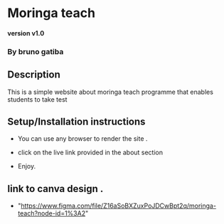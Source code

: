 # Moringa teach

#### version v1.0

### By bruno gatiba 

## Description  
This is a simple website about moringa teach programme that enables students to take test
## Setup/Installation instructions 
* You can use any browser to render the site .

* click on the live link provided in the about section 
* Enjoy.

##  link to canva design .
* "https://www.figma.com/file/Z16aSoBXZuxPoJDCwBpt2q/moringa-teach?node-id=1%3A2"